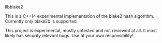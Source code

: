 libblake2

This is a C++14 experimental implementation of the blake2 hash algorithm. Currently only blake2b is supported.

This project is experimental, mostly untested and not reviewed at all. It most likely has security relevant bugs.
Use at your own responsibility!
